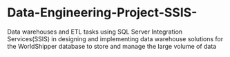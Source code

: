 # Data-Engineering-Project-SSIS-
Data warehouses and ETL tasks  using SQL Server Integration Services(SSIS) in designing and  implementing data warehouse solutions for the WorldShipper  database to store and manage the large volume of data
